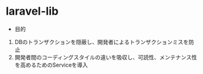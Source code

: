 # laravel-lib
- 目的
1. DBのトランザクションを隠蔽し、開発者によるトランザクションミスを防止
2. 開発者間のコーディングスタイルの違いを吸収し、可読性、メンテナンス性を高めるためのServiceを導入
